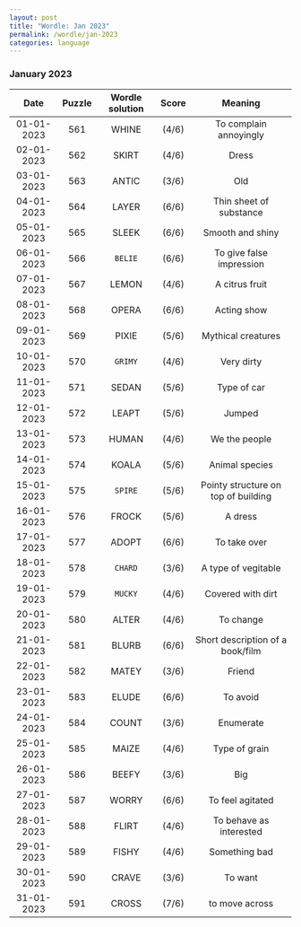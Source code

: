 ```yaml
---
layout: post
title: "Wordle: Jan 2023"
permalink: /wordle/jan-2023
categories: language
---
```


### January 2023

|    Date    | Puzzle | Wordle solution | Score | Meaning |
|:----------:|:------:|:---------------:|:-----:|:-------:|
| 01-01-2023 | 561 | WHINE | (4/6) | To complain annoyingly |
| 02-01-2023 | 562 | SKIRT | (4/6) | Dress |
| 03-01-2023 | 563 | ANTIC | (3/6) | Old |
| 04-01-2023 | 564 | LAYER | (6/6) | Thin sheet of substance |
| 05-01-2023 | 565 | SLEEK | (6/6) | Smooth and shiny |
| 06-01-2023 | 566 | `BELIE` | (6/6) | To give false impression |
| 07-01-2023 | 567 | LEMON | (4/6) | A citrus fruit |
| 08-01-2023 | 568 | OPERA | (6/6) | Acting show |
| 09-01-2023 | 569 | PIXIE | (5/6) | Mythical creatures |
| 10-01-2023 | 570 | `GRIMY` | (4/6) | Very dirty |
| 11-01-2023 | 571 | SEDAN | (5/6) | Type of car |
| 12-01-2023 | 572 | LEAPT | (5/6) | Jumped |
| 13-01-2023 | 573 | HUMAN | (4/6) | We the people |
| 14-01-2023 | 574 | KOALA | (5/6) | Animal species |
| 15-01-2023 | 575 | `SPIRE` | (5/6) | Pointy structure on top of building |
| 16-01-2023 | 576 | FROCK | (5/6) | A dress |
| 17-01-2023 | 577 | ADOPT | (6/6) | To take over |
| 18-01-2023 | 578 | `CHARD` | (3/6) | A type of vegitable |
| 19-01-2023 | 579 | `MUCKY` | (4/6) | Covered with dirt |
| 20-01-2023 | 580 | ALTER | (4/6) | To change |
| 21-01-2023 | 581 | BLURB | (6/6) | Short description of a book/film |
| 22-01-2023 | 582 | MATEY | (3/6) | Friend |
| 23-01-2023 | 583 | ELUDE | (6/6) | To avoid |
| 24-01-2023 | 584 | COUNT | (3/6) | Enumerate |
| 25-01-2023 | 585 | MAIZE | (4/6) | Type of grain |
| 26-01-2023 | 586 | BEEFY | (3/6) | Big |
| 27-01-2023 | 587 | WORRY | (6/6) | To feel agitated |
| 28-01-2023 | 588 | FLIRT | (4/6) | To behave as interested |
| 29-01-2023 | 589 | FISHY | (4/6) | Something bad |
| 30-01-2023 | 590 | CRAVE | (3/6) | To want |
| 31-01-2023 | 591 | CROSS | (7/6) | to move across |